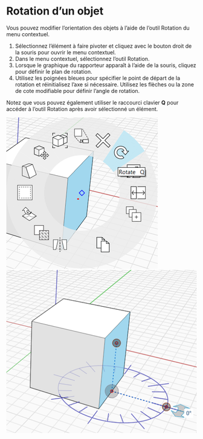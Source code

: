 # Rotation d’un objet

Vous pouvez modifier l’orientation des objets à l’aide de l’outil Rotation du menu contextuel.

1. Sélectionnez l’élément à faire pivoter et cliquez avec le bouton droit de la souris pour ouvrir le menu contextuel.
2. Dans le menu contextuel, sélectionnez l’outil Rotation.&#x20;
3. Lorsque le graphique du rapporteur apparaît à l’aide de la souris, cliquez pour définir le plan de rotation.
4. Utilisez les poignées bleues pour spécifier le point de départ de la rotation et réinitialisez l’axe si nécessaire. Utilisez les flèches ou la zone de cote modifiable pour définir l’angle de rotation.&#x20;

Notez que vous pouvez également utiliser le raccourci clavier **Q** pour accéder à l’outil Rotation après avoir sélectionné un élément.

![](../.gitbook/assets/rotate1.png)\
![](../.gitbook/assets/rotate2.png)
